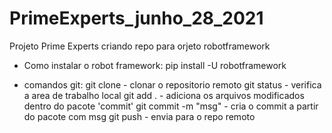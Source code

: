 # PrimeExperts_junho_28_2021
Projeto Prime Experts criando repo para orjeto robotframework

- Como instalar o robot framework:
pip install -U robotframework

- comandos git:
    git clone - clonar o repositorio remoto
    git status - verifica a area de trabalho local
    git add . - adiciona os arquivos modificados dentro do pacote 'commit'
    git commit -m "msg" - cria o commit a partir do pacote com msg
    git push - envia para o repo remoto